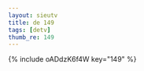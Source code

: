 ```yaml
--- 
layout: sieutv
title: de 149
tags: [detv]
thumb_re: 149
---
```

{% include oADdzK6f4W key="149" %} 
